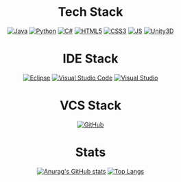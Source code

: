 <div align=center>
  
# Tech Stack
[![Java](https://img.shields.io/badge/Java-007396?style=flat-square&logo=Java&logoColor=black)]() [![Python](https://img.shields.io/badge/Python-3776AB?style=flat-square&logo=Python&logoColor=black)]() [![C#](https://img.shields.io/badge/C%23-239120?style=flat-square&logo=Csharp&logoColor=black)]()   [![HTML5](https://img.shields.io/badge/HTML5-E34F26?style=flat-square&logo=HTML5&logoColor=black)]() [![CSS3](https://img.shields.io/badge/CSS3-1572B6?style=flat-square&logo=CSS3&logoColor=black)]() [![JS](https://img.shields.io/badge/JavaScript-F7DF1E?style=flat-square&logo=JavaScript&logoColor=black)]()   [![Unity3D](https://img.shields.io/badge/Unity3D-FFFFFF?style=flat-square&logo=Unity&logoColor=black)]()

# IDE Stack
[![Eclipse](https://img.shields.io/badge/Eclipse-2C2255?style=flat-square&logo=Eclipse&logoColor=black)]() [![Visual Studio Code](https://img.shields.io/badge/VisualStudioCode-007ACC?style=flat-square&logo=VisualStudioCode&logoColor=black)]() [![Visual Studio](https://img.shields.io/badge/VisualStudio-5C2D91?style=flat-square&logo=VisualStudio&logoColor=black)]()

# VCS Stack
[![GitHub](https://img.shields.io/badge/GitHub-181717?style=flat-square&logo=GitHub&logoColor=black)]()
  
# Stats
[![Anurag's GitHub stats](https://github-readme-stats.vercel.app/api?username=seokho94)](https://github.com/seokho94/github-readme-stats) [![Top Langs](https://github-readme-stats.vercel.app/api/top-langs/?username=seokho94&layout=compact)](https://github.com/seokho94/github-readme-stats)

</div>
